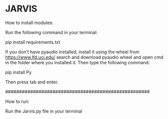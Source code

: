 # JARVIS
How to install modules:

Run the following command in your terminal:

pip install requirements.txt


If you don't have pyaudio installed, install it using the wheel from https://www.lfd.uci.edu/
search and download pyaudio wheel and open cmd in the folder where you installed it. Then type the following command:

pip install Py

Then press tab and enter.

####################################################

How to run:

Run the Jarvis.py file in your terminal
